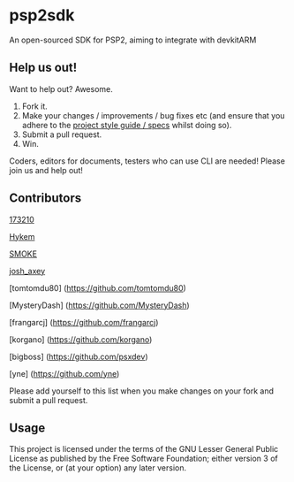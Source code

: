 # psp2sdk
An open-sourced SDK for PSP2, aiming to integrate with devkitARM

## Help us out!
Want to help out? Awesome.

1. Fork it.
2. Make your changes / improvements / bug fixes etc (and ensure that you adhere to the [project style guide / specs](https://github.com/173210/psp2sdk/wiki) whilst doing so).
3. Submit a pull request.
4. Win.

Coders, editors for documents, testers who can use CLI are needed! Please join us and help out!

## Contributors
[173210](https://github.com/173210)

[Hykem](https://github.com/Hykem)

[SMOKE](https://github.com/SMOKE5)

[josh_axey](https://github.com/joshaxey)

[tomtomdu80] (https://github.com/tomtomdu80)

[MysteryDash] (https://github.com/MysteryDash)

[frangarcj] (https://github.com/frangarcj)

[korgano] (https://github.com/korgano)

[bigboss] (https://github.com/psxdev)

[yne] (https://github.com/yne)

Please add yourself to this list when you make changes on your fork and submit a pull request.

## Usage
This project is licensed under the terms of the GNU Lesser General Public License as published by the Free Software Foundation; either version 3 of the License, or (at your option) any later version.
